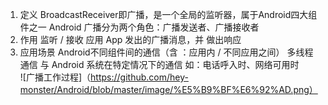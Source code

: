 1. 定义
BroadcastReceiver即广播，是一个全局的监听器，属于Android四大组件之一
Android 广播分为两个角色：广播发送者、广播接收者
2. 作用
监听 / 接收 应用 App 发出的广播消息，并 做出响应
3. 应用场景
Android不同组件间的通信（含 ：应用内 / 不同应用之间）
多线程通信
与 Android 系统在特定情况下的通信
如：电话呼入时、网络可用时<br>
![广播工作过程]（https://github.com/hey-monster/Android/blob/master/image/%E5%B9%BF%E6%92%AD.png）
